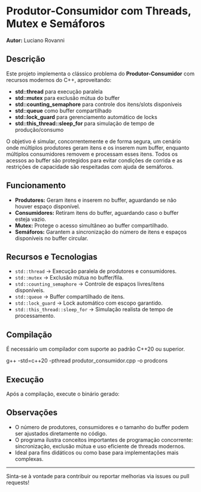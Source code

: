# Produtor-Consumidor com Threads, Mutex e Semáforos

**Autor:** Luciano Rovanni

## Descrição

Este projeto implementa o clássico problema do **Produtor-Consumidor** com recursos modernos do C++, aproveitando:
- **std::thread** para execução paralela
- **std::mutex** para exclusão mútua do buffer
- **std::counting_semaphore** para controle dos itens/slots disponíveis
- **std::queue** como buffer compartilhado
- **std::lock_guard** para gerenciamento automático de locks
- **std::this_thread::sleep_for** para simulação de tempo de produção/consumo

O objetivo é simular, concorrentemente e de forma segura, um cenário onde múltiplos produtores geram itens e os inserem num buffer, enquanto múltiplos consumidores removem e processam esses itens. Todos os acessos ao buffer são protegidos para evitar condições de corrida e as restrições de capacidade são respeitadas com ajuda de semáforos.

## Funcionamento

- **Produtores:** Geram itens e inserem no buffer, aguardando se não houver espaço disponível.
- **Consumidores:** Retiram itens do buffer, aguardando caso o buffer esteja vazio.
- **Mutex:** Protege o acesso simultâneo ao buffer compartilhado.
- **Semáforos:** Garantem a sincronização do número de itens e espaços disponíveis no buffer circular.

## Recursos e Tecnologias

- `std::thread`             → Execução paralela de produtores e consumidores.
- `std::mutex`              → Exclusão mútua no buffer/fila.
- `std::counting_semaphore` → Controle de espaços livres/itens disponíveis.
- `std::queue`              → Buffer compartilhado de itens.
- `std::lock_guard`         → Lock automático com escopo garantido.
- `std::this_thread::sleep_for` → Simulação realista de tempo de processamento.

## Compilação

É necessário um compilador com suporte ao padrão C++20 ou superior.

g++ -std=c++20 -pthread produtor_consumidor.cpp -o prodcons


## Execução

Após a compilação, execute o binário gerado:


## Observações

- O número de produtores, consumidores e o tamanho do buffer podem ser ajustados diretamente no código.
- O programa ilustra conceitos importantes de programação concorrente: sincronização, exclusão mútua e uso eficiente de threads modernos.
- Ideal para fins didáticos ou como base para implementações mais complexas.

---

Sinta-se à vontade para contribuir ou reportar melhorias via issues ou pull requests!

